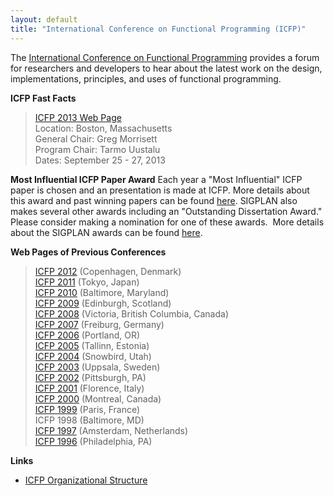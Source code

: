 ```yaml
---
layout: default
title: "International Conference on Functional Programming (ICFP)"
---
```

The
[International Conference on Functional Programming](http://www.icfpconference.org)
provides a forum for researchers and developers to hear about the
latest work on the design, implementations, principles, and uses of
functional programming.  

**ICFP Fast Facts**

> [ICFP 2013 Web Page](http://icfpconference.org/icfp2013/)  
> Location: Boston, Massachusetts  
> General Chair: Greg Morrisett  
> Program Chair: Tarmo Uustalu  
> Dates: September 25 - 27, 2013  

**Most Influential ICFP Paper Award**
Each year a "Most Influential" ICFP paper is chosen and an
presentation is made at ICFP. More details about this award and
past winning papers can be found [here](Awards/Conferences/ICFP/Main). SIGPLAN
also makes several other awards including an "Outstanding
Dissertation Award." Please consider making a nomination for one of
these awards.&#160; More details about the SIGPLAN awards can be found
[here](Awards/Main).  

**Web Pages of Previous Conferences**  

> [ICFP 2012](http://www.icfpconference.org/icfp2012/) (Copenhagen, Denmark)  
> [ICFP 2011](http://www.icfpconference.org/icfp2011/) (Tokyo, Japan)  
> [ICFP 2010](http://www.icfpconference.org/icfp2010/) (Baltimore, Maryland)  
> [ICFP 2009](http://www.cs.nott.ac.uk/~gmh/icfp09.html) (Edinburgh, Scotland)  
> [ICFP 2008](http://www.icfpconference.org/icfp2008/) (Victoria, British Columbia, Canada)  
> [ICFP 2007](http://www.informatik.uni-bonn.de/~ralf/icfp07.html) (Freiburg, Germany)  
> [ICFP 2006](http://icfp06.cs.uchicago.edu/) (Portland, OR)  
> [ICFP 2005](http://www.brics.dk/~danvy/icfp05/) (Tallinn, Estonia)  
> [ICFP 2004](http://www.cs.indiana.edu/icfp04/) (Snowbird, Utah)  
> [ICFP 2003](http://www-users.cs.york.ac.uk/~colin/icfp2003.html) (Uppsala, Sweden)  
> [ICFP 2002](http://icfp2002.cs.brown.edu/) (Pittsburgh, PA)  
> [ICFP 2001](http://cristal.inria.fr/ICFP2001/) (Florence, Italy)   
> [ICFP 2000](http://diwww.epfl.ch/~odersky/icfp2000/) (Montreal, Canada)   
> [ICFP 1999](http://pauillac.inria.fr/pli/icfp/) (Paris, France)   
> ICFP 1998 (Baltimore, MD)   
> [ICFP 1997](http://www.science.uva.nl/research/func/icfp97.html) (Amsterdam, Netherlands)   
> [ICFP 1996](http://www.cs.indiana.edu/icfp96/) (Philadelphia, PA)  

**Links**

 * [ICFP Organizational Structure](http://www.icfpconference.org/structure.html)
